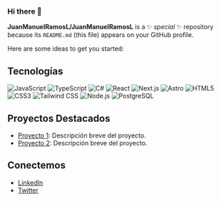 ### Hi there 👋


**JuanManuelRamosL/JuanManuelRamosL** is a ✨ _special_ ✨ repository because its `README.md` (this file) appears on your GitHub profile.

Here are some ideas to get you started:

## Tecnologías

![JavaScript](https://img.shields.io/badge/-JavaScript-black?style=flat-square&logo=javascript)
![TypeScript](https://img.shields.io/badge/-TypeScript-black?style=flat-square&logo=typescript)
![C#](https://img.shields.io/badge/-C%23-black?style=flat-square&logo=csharp)
![React](https://img.shields.io/badge/-React-black?style=flat-square&logo=react)
![Next.js](https://img.shields.io/badge/-Next.js-black?style=flat-square&logo=nextdotjs)
![Astro](https://img.shields.io/badge/-Astro-black?style=flat-square&logo=astro)
![HTML5](https://img.shields.io/badge/-HTML5-black?style=flat-square&logo=html5)
![CSS3](https://img.shields.io/badge/-CSS3-black?style=flat-square&logo=css3)
![Tailwind CSS](https://img.shields.io/badge/-Tailwind%20CSS-black?style=flat-square&logo=tailwindcss)
![Node.js](https://img.shields.io/badge/-Node.js-black?style=flat-square&logo=node.js)
![PostgreSQL](https://img.shields.io/badge/-PostgreSQL-black?style=flat-square&logo=postgresql)

## Proyectos Destacados
- [Proyecto 1](https://github.com/usuario123/proyecto1): Descripción breve del proyecto.
- [Proyecto 2](https://github.com/usuario123/proyecto2): Descripción breve del proyecto.

## Conectemos
- [LinkedIn](https://www.linkedin.com/in/tuperfil/)
- [Twitter](https://twitter.com/tuusuario)
